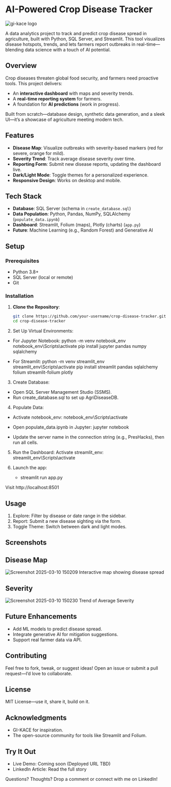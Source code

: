 # AI-Powered Crop Disease Tracker


![gi-kace logo](https://github.com/user-attachments/assets/86326df3-bcf6-47d2-9b50-f346f6a9e7ec)

A data analytics project to track and predict crop disease spread in agriculture, built with Python, SQL Server, and Streamlit. This tool visualizes disease hotspots, trends, and lets farmers report outbreaks in real-time—blending data science with a touch of AI potential.

## Overview

Crop diseases threaten global food security, and farmers need proactive tools. This project delivers:
- An **interactive dashboard** with maps and severity trends.
- A **real-time reporting system** for farmers.
- A foundation for **AI predictions** (work in progress).

Built from scratch—database design, synthetic data generation, and a sleek UI—it’s a showcase of agriculture meeting modern tech.

## Features

- **Disease Map**: Visualize outbreaks with severity-based markers (red for severe, orange for mild).
- **Severity Trend**: Track average disease severity over time.
- **Reporting Form**: Submit new disease reports, updating the dashboard live.
- **Dark/Light Mode**: Toggle themes for a personalized experience.
- **Responsive Design**: Works on desktop and mobile.

## Tech Stack

- **Database**: SQL Server (schema in `create_database.sql`)
- **Data Population**: Python, Pandas, NumPy, SQLAlchemy (`populate_data.ipynb`)
- **Dashboard**: Streamlit, Folium (maps), Plotly (charts) (`app.py`)
- **Future**: Machine Learning (e.g., Random Forest) and Generative AI

## Setup

### Prerequisites
- Python 3.8+
- SQL Server (local or remote)
- Git

### Installation

1. **Clone the Repository**:
   ```bash
   git clone https://github.com/your-username/crop-disease-tracker.git
   cd crop-disease-tracker
   
2. Set Up Virtual Environments:
- For Jupyter Notebook:
  python -m venv notebook_env
  notebook_env\Scripts\activate
  pip install jupyter pandas numpy sqlalchemy

- For Streamlit:
  python -m venv streamlit_env
  streamlit_env\Scripts\activate
  pip install streamlit pandas sqlalchemy folium streamlit-folium plotly
  
3. Create Database:
- Open SQL Server Management Studio (SSMS).
- Run create_database.sql to set up AgriDiseaseDB.

4. Populate Data:
- Activate notebook_env:
  notebook_env\Scripts\activate
- Open populate_data.ipynb in Jupyter:
  jupyter notebook

- Update the server name in the connection string (e.g., PresHacks), then run all cells.
  
5. Run the Dashboard:
   Activate streamlit_env:
   streamlit_env\Scripts\activate

6. Launch the app:
   - streamlit run app.py

  Visit http://localhost:8501 


## Usage
1. Explore: Filter by disease or date range in the sidebar.
2. Report: Submit a new disease sighting via the form.
3. Toggle Theme: Switch between dark and light modes.


## Screenshots

## Disease Map

![Screenshot 2025-03-10 150209](https://github.com/user-attachments/assets/35247913-2cba-4da6-bff4-a413186100b1)
Interactive map showing disease spread

## Severity 

![Screenshot 2025-03-10 150230](https://github.com/user-attachments/assets/b2dc42c7-b59f-4124-a4ef-fadc924880f7)
Trend of Average Severity



## Future Enhancements
- Add ML models to predict disease spread.
- Integrate generative AI for mitigation suggestions.
- Support real farmer data via API.

## Contributing
Feel free to fork, tweak, or suggest ideas! Open an issue or submit a pull request—I’d love to collaborate.


## License
MIT License—use it, share it, build on it.


## Acknowledgments
- GI-KACE for inspiration.
- The open-source community for tools like Streamlit and Folium.



## Try It Out
- Live Demo: Coming soon (Deployed URL TBD)
- LinkedIn Article: Read the full story
  
Questions? Thoughts? Drop a comment or connect with me on LinkedIn!
